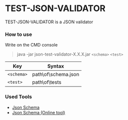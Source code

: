 # TEST-JSON-VALIDATOR

TEST-JSON-VALIDATOR is a JSON validator

### How to use

Write on the CMD console 
> java -jar json-test-validator-X.X.X.jar ```<schema>``` ```<test>```

| Key | Syntax |
| ------ | ------ |
| ```<schema>``` | path\of\schema.json |
| ```<test>``` | path\of\tests |

### Used Tools

- [Json Schema](https://json-schema.org)
- [Json Schema (Online tool)](https://jsonschema.net)
